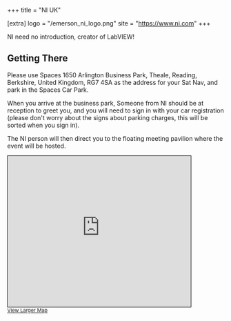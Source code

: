 +++
title = "NI UK"

[extra]
logo = "/emerson_ni_logo.png"
site = "https://www.ni.com"
+++

NI need no introduction, creator of LabVIEW!

## Getting There

Please use Spaces 1650 Arlington Business Park, Theale, Reading, Berkshire, United Kingdom, RG7 4SA as the address for your Sat Nav, and park in the Spaces Car Park. 

When you arrive at the business park, Someone from NI should be at reception to greet you, and you will need to sign in with your car registration (please don't worry about the signs about parking charges, this will be sorted when you sign in). 

The NI person will then direct you to the floating meeting pavilion where the event will be hosted.

<iframe width="425" height="350" src="https://www.openstreetmap.org/export/embed.html?bbox=-1.0710275173187258%2C51.43372165105457%2C-1.0620689392089846%2C51.43671803028148&amp;layer=mapnik&amp;marker=51.435219865235915%2C-1.066548228263855" style="border: 1px solid black"></iframe><br/><small><a href="https://www.openstreetmap.org/?mlat=51.435220&amp;mlon=-1.066548#map=18/51.435220/-1.066548&amp;layers=N">View Larger Map</a></small>
